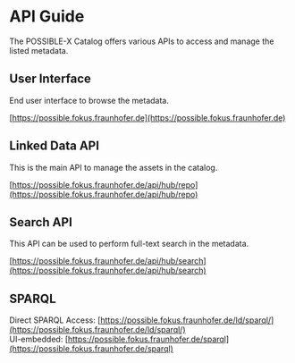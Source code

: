 # API Guide

The POSSIBLE-X Catalog offers various APIs to access and manage the listed metadata.

## User Interface
End user interface to browse the metadata.

[https://possible.fokus.fraunhofer.de](https://possible.fokus.fraunhofer.de)


## Linked Data API
This is the main API to manage the assets in the catalog.

[https://possible.fokus.fraunhofer.de/api/hub/repo](https://possible.fokus.fraunhofer.de/api/hub/repo)

## Search API

This API can be used to perform full-text search in the metadata.

[https://possible.fokus.fraunhofer.de/api/hub/search](https://possible.fokus.fraunhofer.de/api/hub/search)

## SPARQL
Direct SPARQL Access: [https://possible.fokus.fraunhofer.de/ld/sparql/](https://possible.fokus.fraunhofer.de/ld/sparql/)  
UI-embedded: [https://possible.fokus.fraunhofer.de/sparql](https://possible.fokus.fraunhofer.de/sparql)
